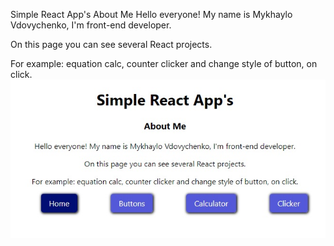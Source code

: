 Simple React App's
About Me
Hello everyone! My name is Mykhaylo Vdovychenko, I'm front-end developer.

On this page you can see several React projects.

For example: equation calc, counter clicker and change style of button, on click.
<br />
![Game Screenshot](https://github.com/mihavd92/equation-calc/blob/master/public/image.jpg)


